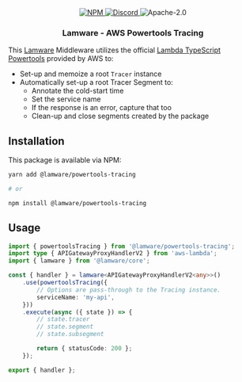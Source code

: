 <div align="center">
    <a href="https://www.npmjs.com/package/@lamware/powertools-tracing" target="_blank">
        <img src="https://img.shields.io/npm/v/@lamware/powertools-tracing?style=flat-square" alt="NPM" />
    </a>
    <a href="https://discord.gg/XMrHXtN" target="_blank">
        <img src="https://img.shields.io/discord/123906549860139008?color=7289DA&label=discord&logo=discord&logoColor=FFFFFF&style=flat-square" alt="Discord" />
    </a>
    <img src="https://img.shields.io/npm/l/@lamware/powertools-tracing?style=flat-square" alt="Apache-2.0" />
    <h3>Lamware - AWS Powertools Tracing</h3>
</div>

This [Lamware](https://github.com/evilkiwi/lamware) Middleware utilizes the official [Lambda TypeScript Powertools](https://awslabs.github.io/aws-lambda-powertools-typescript/latest/core/tracer/) provided by AWS to:

- Set-up and memoize a root `Tracer` instance
- Automatically set-up a root Tracer Segment to:
  - Annotate the cold-start time
  - Set the service name
  - If the response is an error, capture that too
  - Clean-up and close segments created by the package

## Installation

This package is available via NPM:

```bash
yarn add @lamware/powertools-tracing

# or

npm install @lamware/powertools-tracing
```

## Usage

```typescript
import { powertoolsTracing } from '@lamware/powertools-tracing';
import type { APIGatewayProxyHandlerV2 } from 'aws-lambda';
import { lamware } from '@lamware/core';

const { handler } = lamware<APIGatewayProxyHandlerV2<any>>()
    .use(powertoolsTracing({
        // Options are pass-through to the Tracing instance.
        serviceName: 'my-api',
    }))
    .execute(async ({ state }) => {
        // state.tracer
        // state.segment
        // state.subsegment

        return { statusCode: 200 };
    });

export { handler };
```

